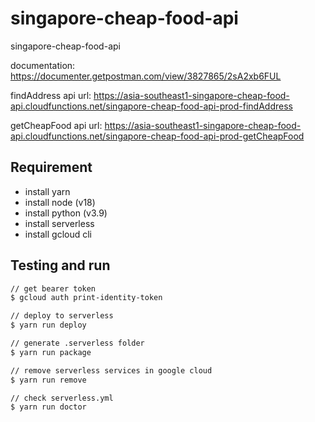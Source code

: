 # singapore-cheap-food-api

singapore-cheap-food-api

documentation: <https://documenter.getpostman.com/view/3827865/2sA2xb6FUL>

findAddress api url: <https://asia-southeast1-singapore-cheap-food-api.cloudfunctions.net/singapore-cheap-food-api-prod-findAddress>

getCheapFood api url: <https://asia-southeast1-singapore-cheap-food-api.cloudfunctions.net/singapore-cheap-food-api-prod-getCheapFood>

## Requirement

- install yarn
- install node (v18)
- install python (v3.9)
- install serverless
- install gcloud cli

## Testing and run

```zsh
// get bearer token
$ gcloud auth print-identity-token

// deploy to serverless
$ yarn run deploy

// generate .serverless folder
$ yarn run package

// remove serverless services in google cloud
$ yarn run remove

// check serverless.yml
$ yarn run doctor
```
